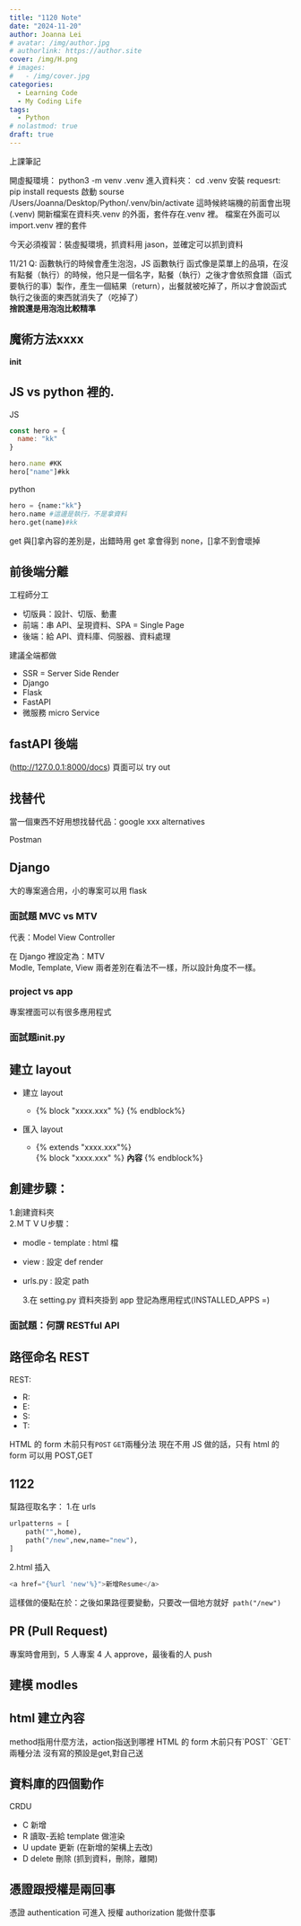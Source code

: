 ```yaml
---
title: "1120 Note"
date: "2024-11-20"
author: Joanna Lei
# avatar: /img/author.jpg
# authorlink: https://author.site
cover: /img/H.png
# images:
#   - /img/cover.jpg
categories:
  - Learning Code
  - My Coding Life
tags:
  - Python
# nolastmod: true
draft: true
---
```


上課筆記

<!--more-->

開虛擬環境： python3 -m venv .venv
進入資料夾： cd .venv
安裝 requesrt: pip install requests
啟動 sourse /Users/Joanna/Desktop/Python/.venv/bin/activate
這時候終端機的前面會出現(.venv)
開新檔案在資料夾.venv 的外面，套件存在.venv 裡。
檔案在外面可以 import.venv 裡的套件

今天必須複習：裝虛擬環境，抓資料用 jason，並確定可以抓到資料

11/21
Q:
函數執行的時候會產生泡泡，JS 函數執行
函式像是菜單上的品項，在沒有點餐（執行）的時候，他只是一個名字，點餐（執行）之後才會依照食譜（函式要執行的事）製作，產生一個結果（return），出餐就被吃掉了，所以才會說函式執行之後面的東西就消失了（吃掉了）  
**捨說還是用泡泡比較精準**

## 魔術方法**xxxx**

**init**

## JS vs python 裡的.

JS

```js
const hero = {
  name: "kk"
}

hero.name #KK
hero["name"]#kk
```

python

```py
hero = {name:"kk"}
hero.name #這邊是執行，不是拿資料
hero.get(name)#kk
```

get 與[]拿內容的差別是，出錯時用 get 拿會得到 none，[]拿不到會壞掉

## 前後端分離

工程師分工

- 切版員：設計、切版、動畫
- 前端：串 API、呈現資料、SPA = Single Page
- 後端：給 API、資料庫、伺服器、資料處理

建議全端都做

- SSR = Server Side Render
- Django
- Flask
- FastAPI
- 微服務 micro Service

## fastAPI 後端

(http://127.0.0.1:8000/docs)
頁面可以 try out

## 找替代

當一個東西不好用想找替代品：google
xxx alternatives

Postman

## Django

大的專案適合用，小的專案可以用 flask

### 面試題 MVC vs MTV

代表：Model View Controller

在 Django 裡設定為：MTV  
Modle, Template, View
兩者差別在看法不一樣，所以設計角度不一樣。

### project vs app

專案裡面可以有很多應用程式

### 面試題**init**.py

## 建立 layout

- 建立 layout

  - {% block "xxxx.xxx" %} {% endblock%}

- 匯入 layout
  - {% extends "xxxx.xxx"%}  
    {% block "xxxx.xxx" %} **內容** {% endblock%}

## 創建步驟：

1.創建資料夾  
2.ＭＴＶＵ步驟：

- modle - template : html 檔
- view : 設定 def render
- urls.py : 設定 path

  3.在 setting.py 資料夾掛到 app 登記為應用程式(INSTALLED_APPS =)

### 面試題：何謂 RESTful API

## 路徑命名 REST

REST:

- R:
- E:
- S:
- T:

HTML 的 form 木前只有`POST` `GET`兩種分法
現在不用 JS 做的話，只有 html 的 form 可以用 POST,GET

## 1122

幫路徑取名字： 1.在 urls

```py
urlpatterns = [
    path("",home),
    path("/new",new,name="new"),
]
```

2.html 插入

```py
<a href="{%url 'new'%}">新增Resume</a>
```

這樣做的優點在於：之後如果路徑要變動，只要改一個地方就好` path("/new")`

## PR (Pull Request)

專案時會用到，5 人專案 4 人 approve，最後看的人 push

## 建模 modles

## html 建立內容

<form method="POST" action="{% url 'resumes:new' %}">
method指用什麼方法，action指送到哪裡
HTML 的 form 木前只有`POST` `GET`兩種分法
沒有寫的預設是get,對自己送

## 資料庫的四個動作

CRDU

- C 新增
- R 讀取-丟給 template 做渲染
- U update 更新 (在新增的架構上去改)
- D delete 刪除 (抓到資料，刪除，離開)

## 憑證跟授權是兩回事

憑證 authentication 可進入
授權 authorization 能做什麼事
